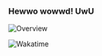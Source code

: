 ### Hewwo wowwd! UwU

![Overview](https://github-readme-stats.vercel.app/api?username=Luna5ama&count_private=true&title_color=CC88BB&text_color=885566&bg_color=20,F2FBFF,E6F8FF,FFE6EB,FFF2F5)

![Wakatime](https://github-readme-stats.vercel.app/api/wakatime?username=Luna5ama&title_color=CC88BB&text_color=885566&bg_color=20,F2FBFF,E6F8FF,FFE6EB,FFF2F5)
